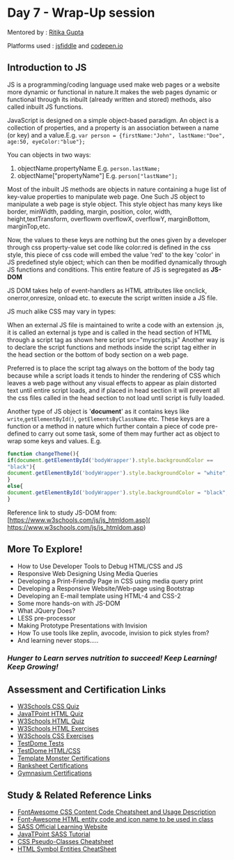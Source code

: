 # Day 7 - Wrap-Up session

Mentored by : [Ritika Gupta](https://www.linkedin.com/in/gritika1906/)

Platforms used : [jsfiddle](https://jsfiddle.net/) and [codepen.io](https://codepen.io/collection/AQPkmq )

## Introduction to JS

JS is a programming/coding language used make web pages or a website more dynamic or functional in nature.It makes the web pages dynamic or functional through its inbuilt (already
written and stored) methods, also called inbuilt JS functions.

JavaScript is designed on a simple object-based paradigm. An object is a collection of properties, and a property is an association between a name (or
key) and a value.E.g. `var person = {firstName:"John", lastName:"Doe", age:50, eyeColor:"blue"};`

You can objects in two ways:
1. objectName.propertyName E.g. `person.lastName;`
2. objectName["propertyName"] E.g. `person["lastName"];`

Most of the inbuilt JS methods are objects in nature containing a huge list of key-value properties to manipulate web page. One Such JS object to manipulate a web page is style object. This style object has many keys like
border, minWidth, padding, margin, position, color, width, height,textTransform, overflowm overflowX, overflowY, marginBottom, marginTop,etc.

Now, the values to these keys are nothing but the ones given by a developer through css property-value set code like color:red is defined in the css style, this piece of css code will embed the value 'red' to the key 'color' in JS predefined style object; which can then be modified dynamically through JS
functions and conditions. This entire feature of JS is segregated as **JS-DOM**

JS DOM takes help of event-handlers as HTML attributes like onclick, onerror,onresize, onload etc. to execute the script written inside a JS file.

JS much alike CSS may vary in types:

When an external JS file is maintained to write a code with an extension .js, it is called an external js type and is called in the head section of HTML through a script tag as shown here script src="myscripts.js"
Another way is to declare the script functions and methods inside the script tag either in the head section or the bottom of body section on a web page.

Preferred is to place the script tag always on the bottom of the body tag because while a script loads it tends to hinder the rendering of CSS which leaves a web page without any visual effects to appear as plain distorted text
until entire script loads, and if placed in head section it will prevent all the css files called in the head section to not load until script is fully loaded.

Another type of JS object is '**document**' as it contains keys like `write`,`getElementById()`, `getElementsByClassName` etc. These keys are a function or a method in nature which further contain a piece of code pre-defined to carry
out some task, some of them may further act as object to wrap some keys and values.
E.g. 
```javascript
function changeTheme(){
if(document.getElementById('bodyWrapper').style.backgroundColor ==
"black"){
document.getElementById('bodyWrapper').style.backgroundColor = "white";
}
else{
document.getElementById('bodyWrapper').style.backgroundColor = "black";
}
```

Reference link to study JS-DOM from:
[https://www.w3schools.com/js/js_htmldom.asp]( https://www.w3schools.com/js/js_htmldom.asp)

## More To Explore!

* How to Use Developer Tools to Debug HTML/CSS and JS
* Responsive Web Designing Using Media Queries
* Developing a Print-Friendly Page in CSS using media query print
* Developing a Responsive Website/Web-page using Bootstrap
* Developing an E-mail template using HTML-4 and CSS-2
* Some more hands-on with JS-DOM
* What JQuery Does?
* LESS pre-processor
* Making Prototype Presentations with Invision
* How To use tools like zeplin, avocode, invision to pick styles from?
* And learning never stops.....

### **_Hunger to Learn serves nutrition to succeed! Keep Learning! Keep Growing!_** 

## Assessment and Certification Links

* [W3Schools CSS Quiz](https://www.w3schools.com/css/css_quiz.asp)
* [JavaTPoint HTML Quiz](https://www.javatpoint.com/html-mcq)
* [W3Schools HTML Quiz]( https://www.w3schools.com/html/html_quiz.asp)
* [W3Schools HTML Exercises](https://www.w3schools.com/html/html_exercises.asp)
* [W3Schools CSS Exercises]( https://www.w3schools.com/css/css_exercises.asp)
* [TestDome Tests]( https://www.testdome.com/tests)
* [TestDome HTML/CSS]( https://app.testdome.com/t?GeneratorId=13)
* [Template Monster Certifications](https://certification.templatemonster.com/certifications/)
* [Ranksheet Certifications]( https://ranksheet.com/Public/WhyRankSheet.aspx#exam)
* [Gymnasium Certifications](https://thegymnasium.com/courses/GYM/107/0/about)

## Study & Related Reference Links

* [FontAwesome CSS Content Code Cheatsheet and Usage Description]( https://astronautweb.co/snippet/font-awesome/)
* [Font-Awesome HTML entity code and icon name to be used in class](https://fontawesome.com/v4.7.0/cheatsheet/)
* [SASS Official Learning Website]( https://sass-lang.com/guide)
* [JavaTPoint SASS Tutorial]( https://www.javatpoint.com/sass-tutorial)
* [CSS Pseudo-Classes Cheatsheet](https://www.w3schools.com/css/css_pseudo_classes.asp)
* [HTML Symbol Entities CheatSheet](https://www.w3schools.com/html/html_symbols.asp)
